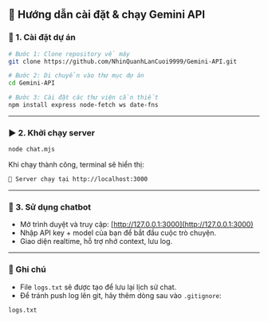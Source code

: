 ## 🚀 Hướng dẫn cài đặt & chạy Gemini API

### 🧰 1. Cài đặt dự án

```bash
# Bước 1: Clone repository về máy
git clone https://github.com/NhinQuanhLanCuoi9999/Gemini-API.git

# Bước 2: Di chuyển vào thư mục dự án
cd Gemini-API

# Bước 3: Cài đặt các thư viện cần thiết
npm install express node-fetch ws date-fns
```

---

### ▶️ 2. Khởi chạy server

```bash
node chat.mjs
```

Khi chạy thành công, terminal sẽ hiển thị:

```bash
🚀 Server chạy tại http://localhost:3000
```

---

### 💬 3. Sử dụng chatbot

- Mở trình duyệt và truy cập: [http://127.0.0.1:3000](http://127.0.0.1:3000)
- Nhập API key + model của bạn để bắt đầu cuộc trò chuyện.
- Giao diện realtime, hỗ trợ nhớ context, lưu log.

---

### 📁 Ghi chú

- File `logs.txt` sẽ được tạo để lưu lại lịch sử chat.
- Để tránh push log lên git, hãy thêm dòng sau vào `.gitignore`:

```bash
logs.txt
```
